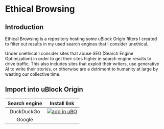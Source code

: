 # Ethical Browsing

## Introduction

Ethical Browsing is a repository hosting some uBlock Origin filters I created
to filter out results in my used search engines that I consider unethical.

Under unethical I consider sites that abuse SEO (Search Engine Optimization)
in order to get their sites higher in search engine results to drive traffic.
This also includes sites that exploit their writers, use generative AI to write
their stories, or otherwise are a detriment to humanity at large by wasting our
collective time.

## Import into uBlock Origin

| Search engine | Install link |
|:---:|:---:|
|DuckDuckGo|[![add in uBO](https://img.shields.io/static/v1?label=uBO&message=add%20this%20filter&color=cb613b&style=flat&logo=uBlock%20Origin)](https://subscribe.adblockplus.org/?location=https%3A%2F%2Fraw.githubusercontent.com%2Fashemedai%2Fethical-browsing%2Fmain%2Fduckduckgo%2Fvalnet.txt&title=ethical-browsing-valnet-filter%20-%20DuckDuckGo%20-%20valnet)|
|Google| |
